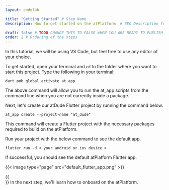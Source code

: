 ```yaml
---
layout: codelab

title: "Getting Started" # Step Name
description: How to get started on the atPlatform  # SEO Description for this step Documentation

draft: false # TODO CHANGE THIS TO FALSE WHEN YOU ARE READY TO PUBLISH THE PAGE
order: 2 # Ordering of the steps
---
```


In this tutorial, we will be using VS Code, but feel free to use any editor of your choice.

To get started, open your terminal and `cd` to the folder where you want to start this project. Type the following in your terminal:


```
dart pub global activate at_app
```
The above command will allow you to run the at_app scripts from the command line when you are not currently inside a package.

Next, let's create our atDude Flutter project by running the command below:

```
at_app create --project-name "at_dude"
```
This command will create a Flutter project with the necessary packages required to build on the atPlatform.

Run your project with the below command to see the default app.

```
flutter run -d < your android or ios device >
```

If successful, you should see the default atPlatform Flutter app.

{{< image type="page" src="default_flutter_app.png" >}}

{{<br>}}
In the next step, we'll learn how to onboard on the atPlatform.


